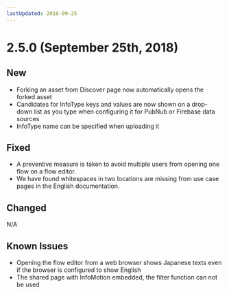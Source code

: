 ```yaml
---
lastUpdated: 2018-09-25
---
```


# 2.5.0 (September 25th, 2018)

## New

- Forking an asset from Discover page now automatically opens the forked asset
- Candidates for InfoType keys and values are now shown on a drop-down list as you type when configuring it for PubNub or Firebase data sources
- InfoType name can be specified when uploading it

## Fixed

- A preventive measure is taken to avoid multiple users from opening one flow on a flow editor.
- We have found whitespaces in two locations are missing from use case pages in the English documentation.

## Changed

N/A

## Known Issues

- Opening the flow editor from a web browser shows Japanese texts even if the browser is configured to show English
- The shared page with InfoMotion embedded, the filter function can not be used
